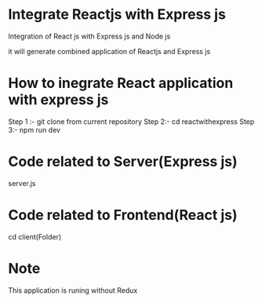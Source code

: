 # Integrate Reactjs with Express js
Integration of React js with Express js and Node js

it will generate combined application of Reactjs and Express js

# How to inegrate React application with express js

Step 1 :- git clone from current repository
Step 2:- cd reactwithexpress
Step 3:- npm run dev


# Code related to Server(Express js)
server.js

# Code related to Frontend(React js)
cd client(Folder)

# Note
This application is runing without Redux  



